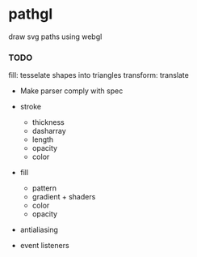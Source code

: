 pathgl
======

draw svg paths using webgl


### TODO ###
fill: tesselate shapes into triangles 
transform: translate



* Make parser comply with spec

* stroke
  * thickness
  * dasharray
  * length
  * opacity
  * color

* fill
  * pattern
  * gradient + shaders
  * color
  * opacity

* antialiasing


* event listeners
